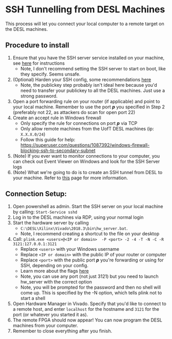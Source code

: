 # SSH Tunnelling from DESL Machines

This process will let you connect your local computer to a remote target on the DESL machines.


## Procedure to install

1. Ensure that you have the SSH server service installed on your machine, see [here](https://www.hanselman.com/blog/how-to-ssh-into-a-windows-10-machine-from-linux-or-windows-or-anywhere) for instructions 
    - Note, I don't recommend setting the SSH server to start on boot, like they specify. Seems unsafe.
2. (Optional) Harden your SSH config, some recommendations [here](https://blog.devolutions.net/2017/4/10-steps-to-secure-open-ssh) 
    - Note, the publickey step probably isn't ideal here because you'd need to transfer your publickey to all the DESL machines. Just use a strong password.
3. Open a port forwarding rule on your router (if applicable) and point to your local machine. Remember to use the port ***p*** you specified in Step 2 (preferably not 22, as attackers do scan for open port 22)
4. Create an accept rule in Windows firewall
    - Only specify the rule for connections on port ***p*** via TCP
    - Only allow remote machines from the UofT DESL machines (ip: `X.X.X.0/24`)
    - Follow this guide for help: https://superuser.com/questions/1087392/windows-firewall-blocking-ssh-to-secondary-subnet
5. (Note) If you ever want to monitor connections to your computer, you can check out Event Viewer on Windows and look for the SSH Server logs
6. (Note) What we're going to do is to create an SSH tunnel from DESL to your machine. Refer to [this](https://www.fireeye.com/blog/threat-research/2019/01/bypassing-network-restrictions-through-rdp-tunneling.html) page for more information. 

## Connection Setup:

1. Open powershell as admin. Start the SSH server on your local machine by calling: `Start-Service sshd`
2. Log in to the DESL machines via RDP, using your normal login
3. Start the hardware server by calling 
    - `C:\DESL\Xilinx\Vivado\2018.3\bin\hw_server.bat`. 
    - Note, I recommend creating a shortcut to the file on your desktop
4. Call: `plink.exe <users>@<IP or domain>  -P <port> -2 -4 -T -N -C -R 3121:127.0.0.1:3121`
    - Replace `<users>` with your Windows username
    - Replace `<IP or domain>` with the public IP of your router or computer
    - Replace `<port>` with the public port ***p*** you're forwarding or using for SSH, depending on your config.
    - Learn more about the flags [here](https://www.ssh.com/ssh/putty/putty-manuals/0.68/Chapter7.html#plink-options) 
    - Note, you can use any port (not just 3121) but you need to launch hw_server with the correct option
    - Note, you will be prompted for the password and then no shell will come up. This is specified by the -N option, which tells plink not to start a shell
5. Open Hardware Manager in Vivado. Specify that you'd like to connect to a remote host, and enter `localhost` for the hostname and `3121` for the port (or whatever you started it as).
6. The remote FPGA should now appear! You can now program the DESL machines from your computer.
7. Remember to close everything after you finish.